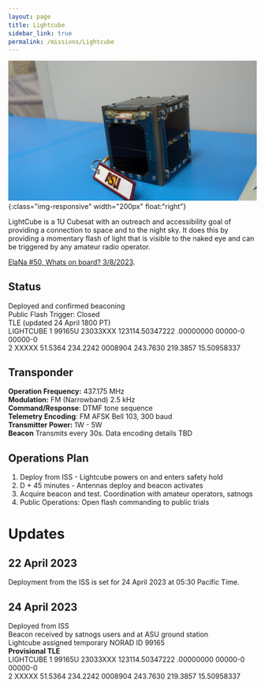 ```yaml
---
layout: page
title: Lightcube
sidebar_link: true
permalink: /missions/Lightcube
---
```

![Lightcube at delivery](/_images/PXL_20221213_201804519.jpeg "Lightcube at delivery"){:class="img-responsive" width="200px" float:"right"}

LightCube is a 1U Cubesat with an outreach and accessibility goal of providing a connection to space and to the night sky. It does this by providing a momentary flash of light that is visible to the naked eye and can  be triggered by any amateur radio operator.

[ElaNa #50, Whats on board? 3/8/2023](https://blogs.nasa.gov/smallsatellites/2023/03/08/elana-50-whats-on-board/).

## Status
Deployed and confirmed beaconing<br>
Public Flash Trigger: Closed<br>
TLE (updated 24 April 1800 PT)<br>
LIGHTCUBE
1 99165U 23033XXX 123114.50347222 .00000000   00000-0  00000-0 <br>
2 XXXXX  51.5364 234.2242 0008904 243.7630 219.3857 15.50958337

## Transponder
**Operation Frequency:** 437.175 MHz <br>
**Modulation:** FM (Narrowband) 2.5 kHz <br> 
**Command/Response**: DTMF tone sequence <br>
**Telemetry Encoding**: FM AFSK Bell 103, 300 baud <br>
**Transmitter Power:** 1W - 5W <br>
**Beacon** Transmits every 30s. Data encoding details TBD

## Operations Plan
1. Deploy from ISS -  Lightcube powers on and enters safety hold
2. D + 45 minutes - Antennas deploy and beacon activates
3. Acquire beacon and test.  Coordination with amateur operators, satnogs 
4. Public Operations: Open flash commanding to public trials


# Updates
## 22 April 2023
Deployment from the ISS is set for 24 April 2023 at  05:30 Pacific Time.
## 24 April 2023
Deployed from ISS<br>
Beacon received by satnogs users and at ASU ground station <br>
Lightcube assigned temporary NORAD ID 99165<br>
**Provisional TLE** <br>
LIGHTCUBE
1 99165U 23033XXX 123114.50347222 .00000000   00000-0  00000-0 <br>
2 XXXXX  51.5364 234.2242 0008904 243.7630 219.3857 15.50958337



